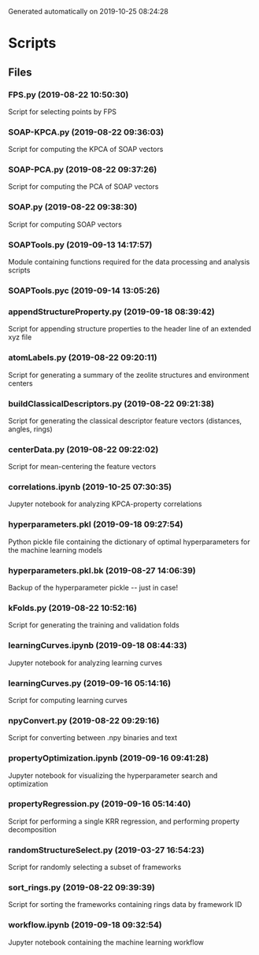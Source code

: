 Generated automatically on 2019-10-25 08:24:28

# Scripts

## Files
### FPS.py (2019-08-22 10:50:30)  
Script for selecting points by FPS  

### SOAP-KPCA.py (2019-08-22 09:36:03)  
Script for computing the KPCA of SOAP vectors  

### SOAP-PCA.py (2019-08-22 09:37:26)  
Script for computing the PCA of SOAP vectors  

### SOAP.py (2019-08-22 09:38:30)  
Script for computing SOAP vectors  

### SOAPTools.py (2019-09-13 14:17:57)  
Module containing functions required
for the data processing and analysis scripts  

### SOAPTools.pyc (2019-09-14 13:05:26)  

### appendStructureProperty.py (2019-09-18 08:39:42)  
Script for appending structure properties
to the header line of an extended xyz file  

### atomLabels.py (2019-08-22 09:20:11)  
Script for generating a summary
of the zeolite structures and environment centers  

### buildClassicalDescriptors.py (2019-08-22 09:21:38)  
Script for generating the classical descriptor
feature vectors (distances, angles, rings)  

### centerData.py (2019-08-22 09:22:02)  
Script for mean-centering the feature vectors  

### correlations.ipynb (2019-10-25 07:30:35)  
Jupyter notebook for analyzing KPCA-property correlations  

### hyperparameters.pkl (2019-09-18 09:27:54)  
Python pickle file containing the dictionary
of optimal hyperparameters for the machine learning models  

### hyperparameters.pkl.bk (2019-08-27 14:06:39)  
Backup of the hyperparameter pickle -- just in case!  

### kFolds.py (2019-08-22 10:52:16)  
Script for generating the training and validation folds  

### learningCurves.ipynb (2019-09-18 08:44:33)  
Jupyter notebook for analyzing learning curves  

### learningCurves.py (2019-09-16 05:14:16)  
Script for computing learning curves  

### npyConvert.py (2019-08-22 09:29:16)  
Script for converting between .npy binaries and text  

### propertyOptimization.ipynb (2019-09-16 09:41:28)  
Jupyter notebook for visualizing
the hyperparameter search and optimization  

### propertyRegression.py (2019-09-16 05:14:40)  
Script for performing a single KRR regression,
and performing property decomposition  

### randomStructureSelect.py (2019-03-27 16:54:23)  
Script for randomly selecting a subset of frameworks  

### sort_rings.py (2019-08-22 09:39:39)  
Script for sorting the frameworks containing
rings data by framework ID  

### workflow.ipynb (2019-09-18 09:32:54)  
Jupyter notebook containing the machine learning workflow  


